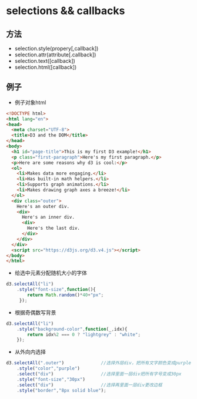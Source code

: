 # selections && callbacks

## 方法
* selection.style(propery[,callback])
* selection.attr(attribute[.callback])
* selection.text([callback])
* selection.html([callback])


## 例子

* 例子对象html

```html
<!DOCTYPE html>
<html lang="en">
<head>
  <meta charset="UTF-8">
  <title>D3 and the DOM</title>
</head>
<body>
  <h1 id="page-title">This is my first D3 example!</h1>
  <p class="first-paragraph">Here's my first paragraph.</p>
  <p>Here are some reasons why d3 is cool:</p>
  <ol>
    <li>Makes data more engaging.</li>
    <li>Has built-in math helpers.</li>
    <li>Supports graph animations.</li>
    <li>Makes drawing graph axes a breeze!</li>
  </ol>
  <div class="outer">
    Here's an outer div.
    <div>
      Here's an inner div.
      <div>
        Here's the last div.
      </div>
    </div>
  </div>
  <script src="https://d3js.org/d3.v4.js"></script>
</body>
</html>
```

* 给选中元素分配随机大小的字体

```js
d3.selectAll("li")
	.style("font-size",function(){
		return Math.random()*40+"px";	
	 });
```

* 根据奇偶数写背景

```js
d3.selectAll("li")
	.style("background-color",function(_,idx){
		return idx%2 === 0 ? "lightgrey" : "white";
	});
```

* 从外向内选择

```js
d3.selectAll(".outer")              //选择外层div，把所有文字颜色变成purple
	.style("color","purple")
	.select("div")                  //选择里面一层div把所有字号变成30px
	.style("font-size","30px")
	.select("div")                  //选择再里面一层div更改边框
	.style("border","8px solid blue");
```



